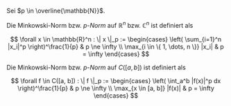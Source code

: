 Sei $p \in \overline{\mathbb{N}}$.

Die Minkowski-Norm bzw. *$p$-Norm* auf $\mathbb{R}^n$ bzw. $\mathbb{C}^n$ ist definiert als

$$
	\forall x \in \mathbb{R}^n : \| x \|_p := \begin{cases}
		\left( \sum_{i=1}^n |x_i|^p \right)^\frac{1}{p} & p \ne \infty \\
		\max_{i \in \{ 1, \dots, n \}} |x_i| & p = \infty
	\end{cases}
$$

Die Minkowski-Norm bzw. *$p$-Norm* auf $C([a, b])$ ist definiert als

$$
	\forall f \in C([a, b]) : \| f \|_p := \begin{cases}
		\left( \int_a^b |f(x)|^p dx \right)^\frac{1}{p} & p \ne \infty \\
		\max_{x \in [a, b]} |f(x)| & p = \infty
	\end{cases}
$$